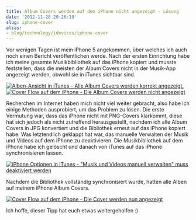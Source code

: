 ```yaml
---
title: Album Covers werden auf dem iPhone nicht angezeigt - Lösung
date: '2012-11-28 20:26:19'
slug: iphone-cover
alias:
- blog/technology/idevices/iphone-cover
---
```


Vor wenigen Tagen ist mein iPhone 5 angekommen, über welches ich auch noch einen Bericht veröffentlichen werde. Nach der ersten Einrichtung habe ich meine gesamte Musikbibliothek auf das iPhone kopiert und musste feststellen, dass die meisten der Album Covers nicht in der Musik-App angezeigt werden, obwohl sie in iTunes sichtbar sind.

[![Alben-Ansicht in iTunes - Alle Album Covers werden korrekt angezeigt.](/assets/2012/11/iTunes-Alben-mit-Cover.png "iTunes Alben mit Cover")](/assets/2012/11/iTunes-Alben-mit-Cover.png)
[![Cover Flow auf dem iPhone - Die Album Covers werden nicht angezeigt](/assets/2012/11/IMG_0009.png "Cover Flow auf dem iPhone - Die Cover werden nicht angezeigt")](/assets/2012/11/IMG_0009.png)

Recherchen im Internet haben mich nicht viel weiter gebracht, also habe ich einige Methoden ausprobiert, um das Problem zu lösen. Die erste Vermutung war, dass das iPhone nicht mit PNG-Covers klarkommt, diese hat sich jedoch als nicht zutreffend herausgestellt, nachdem ich alle Album Covers in JPG konvertiert und die Bibliothek erneut auf das iPhone kopiert habe. Was letztendlich geklappt hat war, das manuelle Verwalten der Musik und Videos auf dem iPhone zu deaktivieren. Die Musikbibliothek auf dem iPhone habe ich gelöscht und danach von iTunes auf das iPhone synchronisieren lassen.

[![iPhone Optionen in iTunes - "Musik und Videos manuell verwalten" muss deaktiviert werden](/assets/2012/11/iPhone-Optionen-in-iTunes.png "iPhone Optionen in iTunes")](/assets/2012/11/iPhone-Optionen-in-iTunes.png)

Nachdem die Bibliothek vollständig synchronisiert wurde, hatten alle Alben auf meinem iPhone Album Covers.

[![Cover Flow auf dem iPhone - Die Cover werden nun angezeigt](/assets/2012/11/IMG_0010.png "Cover Flow auf dem iPhone - Die Cover werden nun angezeigt")](/assets/2012/11/IMG_0010.png)

Ich hoffe, dieser Tipp hat euch etwas weitergeholfen :)
